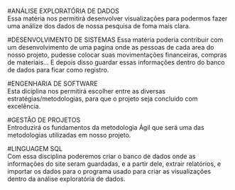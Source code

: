 #ANÁLISE EXPLORATÓRIA DE DADOS  
Essa matéria nos permitirá desenvolver visualizações para podermos fazer uma análize dos dados de nossa pesquisa de foma mais clara.

#DESENVOLVIMENTO DE SISTEMAS 
Essa matéria poderia contribuir com um desenvolvimento de uma pagina onde as pessoas de cada area do nosso projeto, pudesse colocar suas movimentações financeiras, compras de materiais... E depois disso guardar essas informações dentro do banco de dados para ficar como registro.

#ENGENHARIA DE SOFTWARE  
Esta diciplina nos permitirá escolher entre as diversas estratégias/metodologias, para que o projeto seja concluido com excelência.

#GESTÃO DE PROJETOS  
Entroduzirá os fundamentos da metodologia Ágil que será uma das metodologias utilizadas em nosso projeto. 

#LINGUAGEM SQL  
Com essa disciplina poderemos criar o banco de dados onde as informações do site seram guardadas, e a partir dele, extrair relatórios, e importar os dados para o programa usado para criar as visualizações dentro da análise exploratória de dados.
